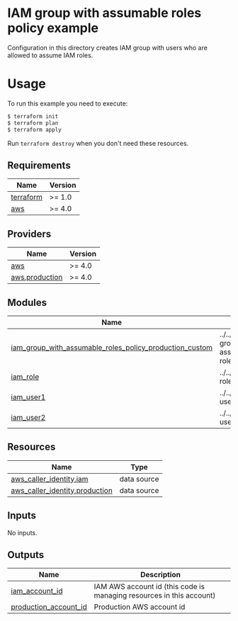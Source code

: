 # IAM group with assumable roles policy example

Configuration in this directory creates IAM group with users who are allowed to assume IAM roles.

# Usage

To run this example you need to execute:

```bash
$ terraform init
$ terraform plan
$ terraform apply
```

Run `terraform destroy` when you don't need these resources.

<!-- BEGINNING OF PRE-COMMIT-TERRAFORM DOCS HOOK -->
## Requirements

| Name | Version |
|------|---------|
| <a name="requirement_terraform"></a> [terraform](#requirement\_terraform) | >= 1.0 |
| <a name="requirement_aws"></a> [aws](#requirement\_aws) | >= 4.0 |

## Providers

| Name | Version |
|------|---------|
| <a name="provider_aws"></a> [aws](#provider\_aws) | >= 4.0 |
| <a name="provider_aws.production"></a> [aws.production](#provider\_aws.production) | >= 4.0 |

## Modules

| Name | Source | Version |
|------|--------|---------|
| <a name="module_iam_group_with_assumable_roles_policy_production_custom"></a> [iam\_group\_with\_assumable\_roles\_policy\_production\_custom](#module\_iam\_group\_with\_assumable\_roles\_policy\_production\_custom) | ../../modules/iam-group-with-assumable-roles-policy | n/a |
| <a name="module_iam_role"></a> [iam\_role](#module\_iam\_role) | ../../modules/iam-role | n/a |
| <a name="module_iam_user1"></a> [iam\_user1](#module\_iam\_user1) | ../../modules/iam-user | n/a |
| <a name="module_iam_user2"></a> [iam\_user2](#module\_iam\_user2) | ../../modules/iam-user | n/a |

## Resources

| Name | Type |
|------|------|
| [aws_caller_identity.iam](https://registry.terraform.io/providers/hashicorp/aws/latest/docs/data-sources/caller_identity) | data source |
| [aws_caller_identity.production](https://registry.terraform.io/providers/hashicorp/aws/latest/docs/data-sources/caller_identity) | data source |

## Inputs

No inputs.

## Outputs

| Name | Description |
|------|-------------|
| <a name="output_iam_account_id"></a> [iam\_account\_id](#output\_iam\_account\_id) | IAM AWS account id (this code is managing resources in this account) |
| <a name="output_production_account_id"></a> [production\_account\_id](#output\_production\_account\_id) | Production AWS account id |
<!-- END OF PRE-COMMIT-TERRAFORM DOCS HOOK -->

